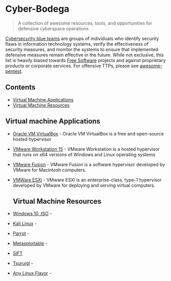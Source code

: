 # Cyber-Bodega

>A collection of awesome resources, tools, and opportunities for defensive cyberspace operations

[Cybersecurity blue teams](https://en.wikipedia.org/wiki/Blue_team_(computer_security)) are groups of individuals who identify security flaws in information technology systems, verify the effectiveness of security measures, and monitor the systems to ensure that implemented defensive measures remain effective in the future. While not exclusive, this list is heavily biased towards [Free Software](https://www.gnu.org/philosophy/free-sw.html) projects and against proprietary products or corporate services. For offensive TTPs, please see [awesome-pentest](https://github.com/fabacab/awesome-pentest).

## Contents

- [Virtual Machine Applications](#virtual-machine-applications)
- [Virtual Machine Resources](#virtual-machine-resources)





## Virtual machine Applications
- [Oracle VM VirtualBox](https://www.virtualbox.org/) - Oracle VM VirtualBox is a free and open-source hosted hypervisor
- [VMware Workstation 15](https://www.vmware.com/products/workstation-player/workstation-player-evaluation.html) - VMware Workstation is a hosted hypervisor that runs on x64 versions of Windows and Linux operating systems
- [VMware Fusion](https://www.vmware.com/products/fusion/fusion-evaluation.html) - VMware Fusion is a software hypervisor developed by VMware for Macintosh computers.
- [VMWare ESXi](https://www.vmware.com/products/esxi-and-esx.html) - VMware ESXi is an enterprise-class, type-1 hypervisor developed by VMware for deploying and serving virtual computers.
  
  
  ## Virtual Machine Resources
- [Windows 10 .ISO](https://docs.microsoft.com/en-us/virtualization/hyper-v-on-windows/quick-start/enable-hyper-v) -
- [Kali Linux](https://www.kali.org/downloads/) - 
- [Parrot](https://parrotlinux.org/) - 
- [Metasploitable](https://sourceforge.net/projects/metasploitable/files/Metasploitable2/) -
- [SIFT](https://digital-forensics.sans.org/community/downloads)
- [Tsuruigi](https://tsurugi-linux.org/) -
- [Any Linux Flavor](https://www.linux.org/pages/download/) -
